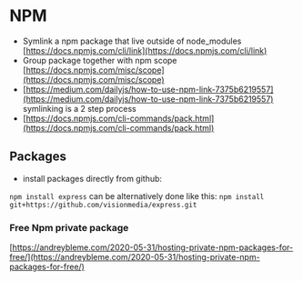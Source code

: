 # NPM

* Symlink a npm package that live outside of node\_modules [https://docs.npmjs.com/cli/link](https://docs.npmjs.com/cli/link)
* Group package together with npm scope [https://docs.npmjs.com/misc/scope](https://docs.npmjs.com/misc/scope)
* [https://medium.com/dailyjs/how-to-use-npm-link-7375b6219557](https://medium.com/dailyjs/how-to-use-npm-link-7375b6219557) symlinking is a 2 step process
* [https://docs.npmjs.com/cli-commands/pack.html](https://docs.npmjs.com/cli-commands/pack.html)

## Packages

* install packages directly from github:

`npm install express` can be alternatively done like this: `npm install git+https://github.com/visionmedia/express.git`



### Free Npm private package

[https://andreybleme.com/2020-05-31/hosting-private-npm-packages-for-free/](https://andreybleme.com/2020-05-31/hosting-private-npm-packages-for-free/)


